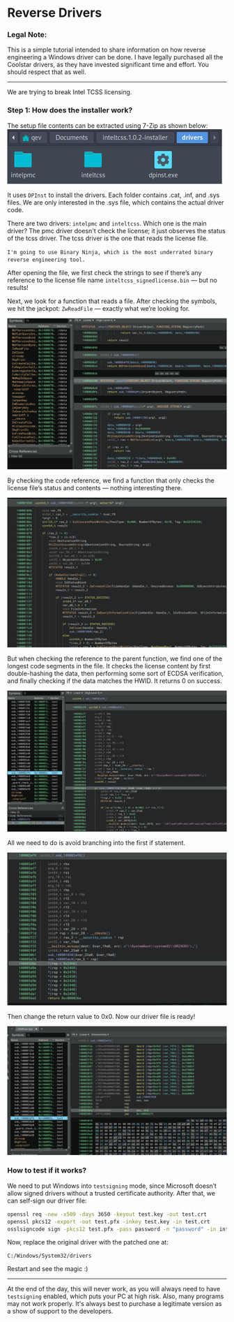 # Reverse Drivers

### Legal Note:
This is a simple tutorial intended to share information on how reverse engineering a Windows driver can be done. I have legally purchased all the Coolstar drivers, as they have invested significant time and effort. You should respect that as well.

<hr/>
We are trying to break Intel TCSS licensing.

### Step 1: How does the installer work?
The setup file contents can be extracted using 7-Zip as shown below:
<img src="img1.png">



It uses `DPInst` to install the drivers. Each folder contains .cat, .inf, and .sys files. We are only interested in the .sys file, which contains the actual driver code.

There are two drivers: `intelpmc` and `inteltcss`. Which one is the main driver?
The pmc driver doesn't check the license; it just observes the status of the tcss driver. The tcss driver is the one that reads the license file.

`I'm going to use Binary Ninja, which is the most underrated binary reverse engineering tool.`

After opening the file, we first check the strings to see if there’s any reference to the license file name `inteltcss_signedlicense.bin` — but no results!

Next, we look for a function that reads a file. After checking the symbols, we hit the jackpot: `ZwReadFile` — exactly what we’re looking for.

<img src="img2.png">

By checking the code reference, we find a function that only checks the license file’s status and contents — nothing interesting there.

<img src="img3.png">

But when checking the reference to the parent function, we find one of the longest code segments in the file. It checks the license content by first double-hashing the data, then performing some sort of ECDSA verification, and finally checking if the data matches the HWID. It returns 0 on success.

<img src="img4.png">

All we need to do is avoid branching into the first if statement.

<img src="img5.png">

Then change the return value to 0x0. Now our driver file is ready!

<img src="img6.png">

### How to test if it works? 
We need to put Windows into `testsigning` mode, since Microsoft doesn’t allow signed drivers without a trusted certificate authority. After that, we can self-sign our driver file:

```sh
openssl req -new -x509 -days 3650 -keyout test.key -out test.crt
openssl pkcs12 -export -out test.pfx -inkey test.key -in test.crt
osslsigncode sign -pkcs12 test.pfx -pass password -n "password" -in inteltcss.sys -out inteltcss_patched.sys
```

Now, replace the original driver with the patched one at:
```
C:/Windows/System32/drivers
```

Restart and see the magic :)

<hr/>

At the end of the day, this will never work, as you will always need to have `testsigning` enabled, which puts your PC at high risk. Also, many programs may not work properly. It's always best to purchase a legitimate version as a show of support to the developers.

